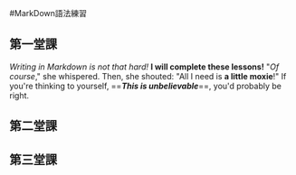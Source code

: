 #MarkDown語法練習
## 第一堂課
_Writing in Markdown is not that hard!_
**I will complete these lessons!**
"_Of course_," she whispered. Then, she shouted: "All I need is **a little moxie**!"
If you're thinking to yourself, ==***This is unbelievable***==, you'd probably be right.
## 第二堂課

## 第三堂課